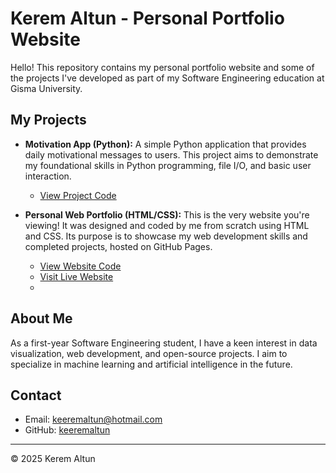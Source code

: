 # Kerem Altun - Personal Portfolio Website

Hello! This repository contains my personal portfolio website and some of the projects I've developed as part of my Software Engineering education at Gisma University.

## My Projects

* **Motivation App (Python):** A simple Python application that provides daily motivational messages to users. This project aims to demonstrate my foundational skills in Python programming, file I/O, and basic user interaction.
    * [View Project Code](https://github.com/keeremaltun/portfolio/tree/main/motivation-app)

* **Personal Web Portfolio (HTML/CSS):** This is the very website you're viewing! It was designed and coded by me from scratch using HTML and CSS. Its purpose is to showcase my web development skills and completed projects, hosted on GitHub Pages.
    * [View Website Code](https://github.com/keeremaltun/portfolio)
    * [Visit Live Website](https://keeremaltun.github.io/portfolio/)
    *
## About Me

As a first-year Software Engineering student, I have a keen interest in data visualization, web development, and open-source projects. I aim to specialize in machine learning and artificial intelligence in the future.

## Contact

* Email: [keeremaltun@hotmail.com](mailto:keeremaltun@hotmail.com)
* GitHub: [keeremaltun](https://github.com/keeremaltun)

---

© 2025 Kerem Altun
